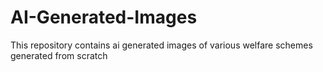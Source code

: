 # AI-Generated-Images
This repository contains ai generated images of various welfare schemes generated from scratch
